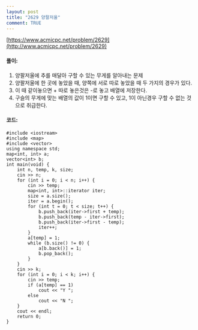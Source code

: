 ```yaml
---
layout: post
title: "2629 양팔저울"
comment: TRUE
---
```

[https://www.acmicpc.net/problem/2629](http://www.acmicpc.net/problem/2629)

#### **풀이:**
1. 양팔저울에 추를 매달아 구할 수 있는 무게를 알아내는 문제
2. 양팔저울에 한 곳에 놓았을 때, 양쪽에 서로 따로 놓았을 때 두 가지의 경우가 있다.
3. 이 때 같이놓으면 + 따로 놓은것은 -로 놓고 배열에 저장한다.
4. 구슬의 무게에 맞는 배열의 값이 1이면 구할 수 있고, 1이 아닌경우 구할 수 없는 것으로 취급한다.

#### **코드:**

```
#include <iostream>
#include <map>
#include <vector>
using namespace std;
map<int, int> a;
vector<int> b;
int main(void) {
	int n, temp, k, size;
	cin >> n;
	for (int i = 0; i < n; i++) {
		cin >> temp;
		map<int, int>::iterator iter;
		size = a.size();
		iter = a.begin();
		for (int t = 0; t < size; t++) {
			b.push_back(iter->first + temp);
			b.push_back(temp - iter->first);
			b.push_back(iter->first - temp);
			iter++;
		}
		a[temp] = 1;
		while (b.size() != 0) {
			a[b.back()] = 1;
			b.pop_back();
		}
	}
	cin >> k;
	for (int i = 0; i < k; i++) {
		cin >> temp;
		if (a[temp] == 1)
			cout << "Y ";
		else
			cout << "N ";
	}
	cout << endl;
	return 0;
}
```
